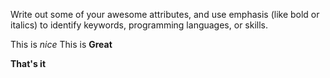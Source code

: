 Write out some of your awesome attributes, and use emphasis (like bold or italics) to identify keywords, programming languages, or skills. 

This is _nice_
This is __Great__

__That's it__
